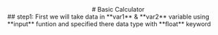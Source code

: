 <div align="center"> 
    # Basic Calculator
 </div>
## step1:
First we will take data in **var1** & **var2** variable using **input** funtion  and specified there data type with **float** keyword 
